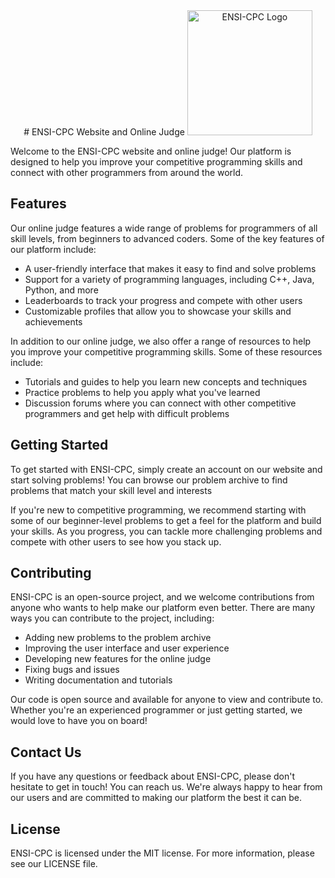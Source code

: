 <div align="center">
  # ENSI-CPC Website and Online Judge
  <img src="https://user-images.githubusercontent.com/94719195/235677709-1811148e-a39c-4385-b4ea-d0e4298b7143.png" alt="ENSI-CPC Logo" width="200" />
</div>





Welcome to the ENSI-CPC website and online judge! Our platform is designed to help you improve your competitive programming skills and connect with other programmers from around the world.

## Features

Our online judge features a wide range of problems for programmers of all skill levels, from beginners to advanced coders. Some of the key features of our platform include:

- A user-friendly interface that makes it easy to find and solve problems
- Support for a variety of programming languages, including C++, Java, Python, and more
- Leaderboards to track your progress and compete with other users
- Customizable profiles that allow you to showcase your skills and achievements

In addition to our online judge, we also offer a range of resources to help you improve your competitive programming skills. Some of these resources include:

- Tutorials and guides to help you learn new concepts and techniques
- Practice problems to help you apply what you've learned
- Discussion forums where you can connect with other competitive programmers and get help with difficult problems

## Getting Started

To get started with ENSI-CPC, simply create an account on our website and start solving problems! You can browse our problem archive to find problems that match your skill level and interests

If you're new to competitive programming, we recommend starting with some of our beginner-level problems to get a feel for the platform and build your skills. As you progress, you can tackle more challenging problems and compete with other users to see how you stack up.

## Contributing

ENSI-CPC is an open-source project, and we welcome contributions from anyone who wants to help make our platform even better. There are many ways you can contribute to the project, including:

- Adding new problems to the problem archive
- Improving the user interface and user experience
- Developing new features for the online judge
- Fixing bugs and issues
- Writing documentation and tutorials

Our code is open source and available for anyone to view and contribute to. Whether you're an experienced programmer or just getting started, we would love to have you on board!

## Contact Us

If you have any questions or feedback about ENSI-CPC, please don't hesitate to get in touch! You can reach us. We're always happy to hear from our users and are committed to making our platform the best it can be.

## License

ENSI-CPC is licensed under the MIT license. For more information, please see our LICENSE file.
 
